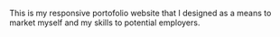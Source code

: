 This is my responsive portofolio website that I designed as a means to market myself and my skills to potential employers.
